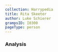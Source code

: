 ```yaml
---
collection: Harrypedia
title: Rita Skeeter
author: Luke Schierer
grampsID: I0300
pageType: person
---
```


### Analysis
